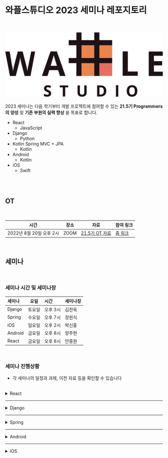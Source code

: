 # 와플스튜디오 2023 세미나 레포지토리

<br><br>![wafflestudio_logo](waffle_logo.png)<br><br>
2023 세미나는 다음 학기부터 개발 프로젝트에 참여할 수 있는 __21.5기 Programmers의 양성__ 및 __기존 부원의 실력 향상__ 을 목표로 합니다.
- React
  - JavaScript
- Django
  - Python
- Kotlin Spring MVC + JPA
  - Kotlin
- Android
  - Kotlin
- iOS
  - Swift

<br><br>

## OT

<br>

|  시간           | 장소 | 자료         | 참여 링크 | 
| --------------- | ---- | ----------- | --------- | 
| 2022년 8월 20일 오후 2시 | ZOOM | [21.5기 OT 자료](https://docs.google.com/presentation/d/1S9_kin2EPd5KJJPzSwhXBJe7fQjLdokf9MrgLhsDeCc/edit?usp=sharing) | [줌 링크](https://snu-ac-kr.zoom.us/j/93850653159) |  

<br>

## 세미나

<br>

### 세미나 시간 및 세미나장
| 세미나            | 요일   | 시간        | 세미나장 |
| :--------------- | ----- | :---------- | ----- |
| Django   | 토요일 | 오후 3시     | 김찬욱 |
| Spring   | 수요일 | 오후 7시 | 정원식 | 
| iOS      | 일요일 | 오후 2시 | 박신홍 | 
| Android  | 금요일 | 오후 8시      | 양주현 |
| React    | 금요일 | 오후 8시      | 안중원 |

<br>

### 세미나 진행상황
- 각 세미나의 일정과 과제, 이전 자료 등을 확인할 수 있습니다

<br>

<details>
<summary>React</summary>
<br>

[수업 일정 및 자료](./react/README.md#수업-일정-및-자료)

<br>
</details>

---

<details>
<summary>Django</summary>
<br>
  
[수업 일정 및 자료](./django/README.md#수업-일정-및-자료)

<br>
</details>

---

<details>
<summary>Spring</summary>
<br>

[수업 일정 및 자료](./spring/README.md#수업-일정-및-자료)

<br>
</details>

---

<details>
<summary>Android</summary>
<br>

[수업 일정 및 자료](./android/README.md#수업-일정-및-자료)

<br>
</details>

---

<details>
<summary>iOS</summary>
<br>

[수업 일정 및 자료](./ios/README.md#수업-일정-및-자료)

<br>
</details>
